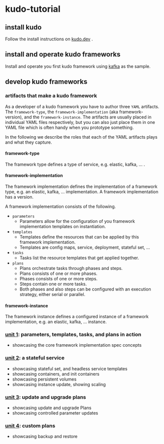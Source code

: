 # kudo-tutorial

## install kudo

Follow the install instructions on [kudo.dev](https://kudo.dev/docs/getting-started/) .


## install and operate kudo frameworks

Install and operate you first kudo framework using [kafka](https://kudo.dev/docs/examples/apache-kafka/) as the sample.


## develop kudo frameworks

### artifacts that make a kudo framework

As a developer of a kudo framework you have to author three `YAML` artifacts. The `framework-type`, the `framework-implementation` (aka framework-version), and the `framework-instance`. The artifacts are usually placed in individual YAML files respectively, but you can also just place them in one YAML file which is often handy when you prototype something.

In the following we describe the roles that each of the YAML artifacts plays and what they capture.

#### framework-type
The framework type defines a type of service, e.g. elastic, kafka, ... .

#### framework-implementation
The framework implementation defines the implementation of a framework type, e.g. an elastic, kafka, ... implementation. A framework implementation has a version.

A framework implementation consists of the following.
* `parameters`
  * Parameters allow for the configuration of you framework implementation templates on instantiation.
* `templates`
  * Templates define the resources that can be applied by this framework implementation.
  * Templates are config maps, service, deployment, stateful set, ...
* `tasks`
  * Tasks list the resource templates that get applied together.
* `plans`
  * Plans orchestrate tasks through phases and steps.
  * Plans consists of one or more phases.
  * Phases consists of one or more steps.
  * Steps contain one or more tasks.
  * Both phases and also steps can be configured with an execution strategy, either serial or parallel.

#### framework-instance
The framework instance defines a configured instance of a framework implementation, e.g. an elastic, kafka, ... instance.

### [unit 1](unit1): parameters, templates, tasks, and plans in action
* showcasing the core framework implementation spec concepts

### [unit 2](unit2): a stateful service
* showcasing stateful set, and headless service templates
* showcasing containers, and init containers
* showcasing persistent volumes
* showcasing instance update, showing scaling

### [unit 3](unit3): update and upgrade plans
* showcasing update and upgrade Plans
* showcasing controlled parameter updates

### [unit 4](unit4): custom plans
* showcasing backup and restore
